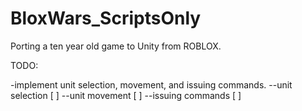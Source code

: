 # BloxWars_ScriptsOnly
 Porting a ten year old game to Unity from ROBLOX.

TODO:

-implement unit selection, movement, and issuing commands.
--unit selection [ ]
--unit movement [ ]
--issuing commands [ ]